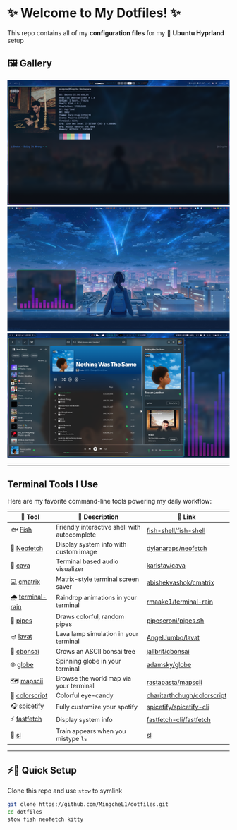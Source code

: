 # ✨ Welcome to My Dotfiles! ✨

This repo contains all of my **configuration files** for my 🐧 **Ubuntu Hyprland** setup 





## 🖼️ Gallery

<div align="center">

<img src="./preview/neofetch.png" width="700" alt="Neofetch + Fish Shell Preview"/>



<img src="./preview/cava.png" width="700" alt="Cava Preview"/>



<img src="./preview/spicetify.png" width="700" alt="spicetify Preview"/>

</div>


---


## Terminal Tools I Use

Here are my favorite command-line tools powering my daily workflow:

| 🧩 Tool        | 📝 Description                         | 🔗 Link                                |
|----------------|----------------------------------------|----------------------------------------------|
| 🐟 [Fish](https://github.com/fish-shell/fish-shell) | Friendly interactive shell with autocomplete | [fish-shell/fish-shell](https://github.com/fish-shell/fish-shell) |
| 📸 [Neofetch](https://github.com/dylanaraps/neofetch) | Display system info with custom image   | [dylanaraps/neofetch](https://github.com/dylanaraps/neofetch) |
| 🎵 [cava](https://github.com/karlstav/cava)         | Terminal based audio visualizer     | [karlstav/cava](https://github.com/karlstav/cava) |
| 💻 [cmatrix](https://github.com/abishekvashok/cmatrix) | Matrix-style terminal screen saver           | [abishekvashok/cmatrix](https://github.com/abishekvashok/cmatrix) |
| 🌧️ [terminal-rain](https://github.com/rmaake1/terminal-rain-lightning) | Raindrop animations in your terminal          | [rmaake1/terminal-rain](https://github.com/rmaake1/terminal-rain-lightning) |
| 🧵 [pipes](https://github.com/pipeseroni/pipes.sh)  | Draws colorful, random pipes        | [pipeseroni/pipes.sh](https://github.com/pipeseroni/pipes.sh) |
| 🪔 [lavat](https://github.com/AngelJumbo/lavat)     | Lava lamp simulation in your terminal        | [AngelJumbo/lavat](https://github.com/AngelJumbo/lavat) |
| 🌱 [cbonsai](https://gitlab.com/jallbrit/cbonsai/)  | Grows an ASCII bonsai tree        | [jallbrit/cbonsai](https://gitlab.com/jallbrit/cbonsai/) |
| 🌐 [globe](https://github.com/adamsky/globe)        | Spinning globe in your terminal          | [adamsky/globe](https://github.com/adamsky/globe) |
| 🗺️ [mapscii](https://github.com/rastapasta/mapscii) | Browse the world map via your terminal       | [rastapasta/mapscii](https://github.com/rastapasta/mapscii) |
| 🎨 [colorscript](https://github.com/charitarthchugh/shell-color-scripts) | Colorful eye-candy      | [charitarthchugh/colorscript](https://github.com/charitarthchugh/shell-color-scripts) |
| 🎧 [spicetify](https://github.com/spicetify/spicetify-cli) | Fully customize your spotify       | [spicetify/spicetify-cli](https://github.com/spicetify/spicetify-cli) |
| ⚡ [fastfetch](https://github.com/fastfetch-cli/fastfetch) | Display system info         | [fastfetch-cli/fastfetch](https://github.com/fastfetch-cli/fastfetch) |
| 🚂 [sl](https://www.cyberciti.biz/tips/displays-animations-when-accidentally-you-type-sl-instead-of-ls.html) | Train appears when you mistype `ls`        | [sl](https://www.cyberciti.biz/tips/displays-animations-when-accidentally-you-type-sl-instead-of-ls.html) |

---

## ⚡🔧 Quick Setup

Clone this repo and use `stow` to symlink

```bash
git clone https://github.com/MingcheL1/dotfiles.git
cd dotfiles
stow fish neofetch kitty  
```
